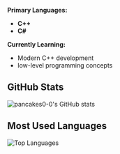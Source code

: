 **Primary Languages:**
- **C++**
- **C#**

**Currently Learning:**
- Modern C++ development
- low-level programming concepts

##  GitHub Stats

![pancakes0-0's GitHub stats](https://github-readme-stats.vercel.app/api?username=pancakes0-0&show_icons=true&theme=default)

##  Most Used Languages

![Top Languages](https://github-readme-stats.vercel.app/api/top-langs/?username=pancakes0-0&layout=compact)
